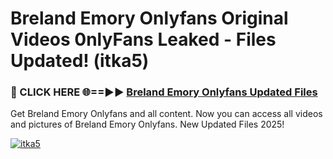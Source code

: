 # Breland Emory Onlyfans Original Videos 0nlyFans Leaked - Files Updated! (itka5)

<h3>🔴 CLICK HERE 🌐==►► <a href="https://tinyurl.com/ehrbuxhb" rel="nofollow">Breland Emory Onlyfans Updated Files</a></h3>

Get Breland Emory Onlyfans and all content. Now you can access all videos and pictures of Breland Emory Onlyfans. New Updated Files 2025!

[![itka5](https://i.imgur.com/lVYEuWS.gif)](https://tinyurl.com/ehrbuxhb)
